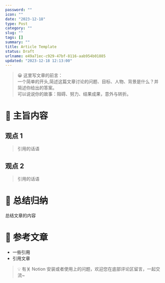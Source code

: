```yaml
---
password: ""
icon: ""
date: "2023-12-18"
type: Post
category: ""
slug: ""
tags: []
summary: ""
title: Article Template
status: Draft
urlname: e49a71ec-c929-47bf-8116-aab954b01885
updated: "2023-12-18 12:13:00"
---
```


> 😀 这里写文章的前言：  
> 一个简单的开头,简述这篇文章讨论的问题、目标、人物、背景是什么？并简述你给出的答案。  
> 可以说说你的故事：阻碍、努力、结果成果，意外与转折。

# 📝 主旨内容

## 观点 1

> 引用的话语

## 观点 2

> 引用的话语

# 🤗 总结归纳

总结文章的内容

# 📎 参考文章

- 一些引用
- 引用文章

> 💡 有关 Notion 安装或者使用上的问题，欢迎您在底部评论区留言，一起交流~
